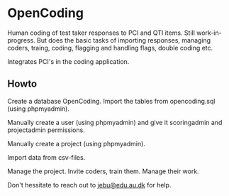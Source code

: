 # OpenCoding
Human coding of test taker responses to PCI and QTI items. Still work-in-progress. But does the basic tasks of importing responses, managing coders, traing, coding, flagging and handling flags, double coding etc.

Integrates PCI's in the coding application.

## Howto
Create a database OpenCoding. Import the tables from opencoding.sql (using phpmyadmin).

Manually create a user (using phpmyadmin) and give it scoringadmin and projectadmin permissions.

Manually create a project (using phpmyadmin).

Import data from csv-files. 

Manage the project. Invite coders, train them. Manage their work. 

Don't hessitate to reach out to jebu@edu.au.dk for help.
